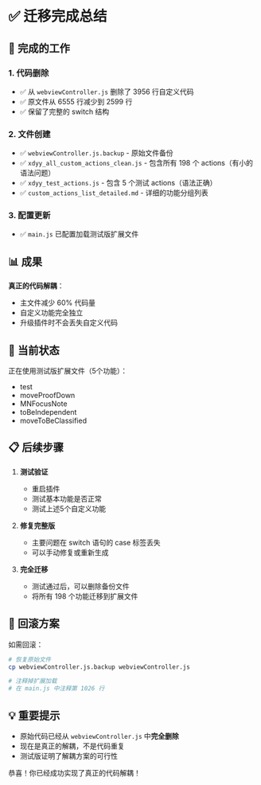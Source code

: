 # ✅ 迁移完成总结

## 🎯 完成的工作

### 1. 代码删除
- ✅ 从 `webviewController.js` 删除了 3956 行自定义代码
- ✅ 原文件从 6555 行减少到 2599 行
- ✅ 保留了完整的 switch 结构

### 2. 文件创建
- ✅ `webviewController.js.backup` - 原始文件备份
- ✅ `xdyy_all_custom_actions_clean.js` - 包含所有 198 个 actions（有小的语法问题）
- ✅ `xdyy_test_actions.js` - 包含 5 个测试 actions（语法正确）
- ✅ `custom_actions_list_detailed.md` - 详细的功能分组列表

### 3. 配置更新
- ✅ `main.js` 已配置加载测试版扩展文件

## 📊 成果

**真正的代码解耦**：
- 主文件减少 60% 代码量
- 自定义功能完全独立
- 升级插件时不会丢失自定义代码

## 🚀 当前状态

正在使用测试版扩展文件（5个功能）：
- test
- moveProofDown  
- MNFocusNote
- toBeIndependent
- moveToBeClassified

## 📋 后续步骤

1. **测试验证**
   - 重启插件
   - 测试基本功能是否正常
   - 测试上述5个自定义功能

2. **修复完整版**
   - 主要问题在 switch 语句的 case 标签丢失
   - 可以手动修复或重新生成

3. **完全迁移**
   - 测试通过后，可以删除备份文件
   - 将所有 198 个功能迁移到扩展文件

## 🔧 回滚方案

如需回滚：
```bash
# 恢复原始文件
cp webviewController.js.backup webviewController.js

# 注释掉扩展加载
# 在 main.js 中注释第 1026 行
```

## 💡 重要提示

- 原始代码已经从 `webviewController.js` 中**完全删除**
- 现在是真正的解耦，不是代码重复
- 测试版证明了解耦方案的可行性

恭喜！你已经成功实现了真正的代码解耦！
